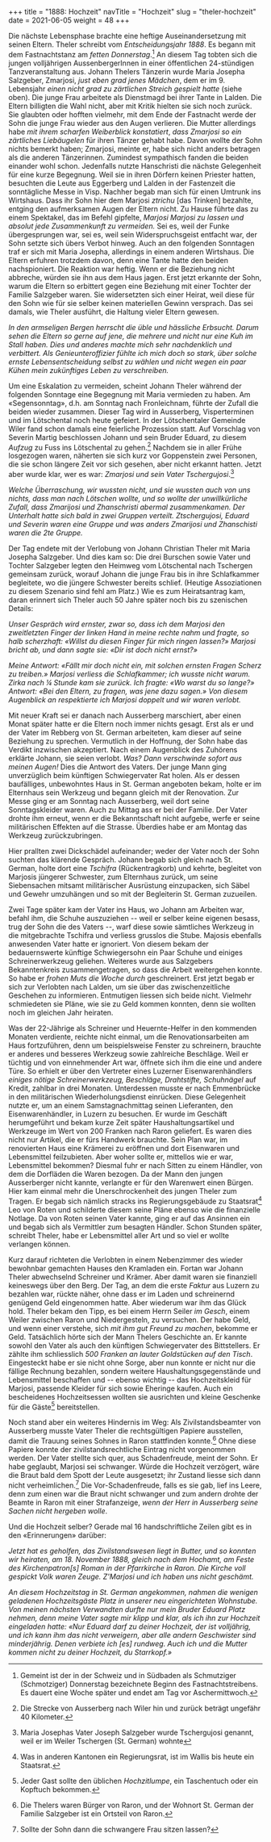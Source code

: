 +++
title = "1888: Hochzeit"
navTitle = "Hochzeit"
slug = "theler-hochzeit"
date = 2021-06-05
weight = 48
+++

Die nächste Lebensphase brachte eine heftige Auseinandersetzung mit seinen Eltern. Theler schreibt vom *Entscheidungsjahr 1888*. Es begann mit dem Fastnachtstanz am *fetten Donnerstag*.[^1] An diesem Tag tobten sich die jungen volljährigen AussenbergerInnen in einer öffentlichen 24-stündigen Tanzveranstaltung aus. Johann Thelers Tänzerin wurde Maria Josepha Salzgeber, Zmarjosi, *just eben grad jenes Mädchen*, dem er im 9. Lebensjahr *einen nicht grad zu zärtlichen Streich gespielt hatte* (siehe oben). Die junge Frau arbeitete als Dienstmagd bei ihrer Tante in Lalden. Die Eltern billigten die Wahl nicht, aber mit Kritik hielten sie sich noch zurück. Sie glaubten oder hofften vielmehr, mit dem Ende der Fastnacht werde der Sohn die junge Frau wieder aus den Augen verlieren. Die Mutter allerdings habe *mit ihrem scharfen Weiberblick konstatiert*, *dass Zmarjosi so ein zärtliches Liebäugelen* für ihren Tänzer gehabt habe. Davon wollte der Sohn nichts bemerkt haben; Zmarjosi, meinte er, habe sich nicht anders betragen als die anderen Tänzerinnen. Zumindest sympathisch fanden die beiden einander wohl schon. Jedenfalls nutzte Hanschristi die nächste Gelegenheit für eine kurze Begegnung. Weil sie in ihren Dörfern keinen Priester hatten, besuchten die Leute aus Eggerberg und Lalden in der Fastenzeit die sonntägliche Messe in Visp. Nachher begab man sich für einen Umtrunk ins Wirtshaus. Dass ihr Sohn hier dem Marjosi *ztrichu* \[das Trinken\] bezahlte, entging den aufmerksamen Augen der Eltern nicht. Zu Hause führte das zu einem Spektakel, das im Befehl gipfelte, *Marjosi Marjosi zu lassen und absolut jede Zusammenkunft zu vermeiden.* Sei es, weil der Funke übergesprungen war, sei es, weil sein Widerspruchsgeist entfacht war, der Sohn setzte sich übers Verbot hinweg. Auch an den folgenden Sonntagen traf er sich mit Maria Josepha, allerdings in einem anderen Wirtshaus. Die Eltern erfuhren trotzdem davon, denn eine Tante hatte den beiden nachspioniert. Die Reaktion war heftig. Wenn er die Beziehung nicht abbreche, würden sie ihn aus dem Haus jagen. Erst jetzt erkannte der Sohn, warum die Eltern so erbittert gegen eine Beziehung mit einer Tochter der Familie Salzgeber waren. Sie widersetzten sich einer Heirat, weil diese für den Sohn wie für sie selber keinen materiellen Gewinn versprach. Das sei damals, wie Theler ausführt, die Haltung vieler Eltern gewesen.

*In den armseligen Bergen herrscht die üble und hässliche Erbsucht. Darum sehen die Eltern so gerne auf jene, die mehrere und nicht nur eine Kuh im Stall haben.* *Dies und anderes machte mich sehr nachdenklich und verbittert. Als Genieunteroffizier fühlte ich mich doch so stark, über solche ernste Lebensentscheidung selbst zu wählen und nicht wegen ein paar Kühen mein zukünftiges Leben zu verschreiben.*

Um eine Eskalation zu vermeiden, scheint Johann Theler während der folgenden Sonntage eine Begegnung mit Maria vermieden zu haben. Am «Segensonntag», d.h. am Sonntag nach Fronleichnam, führte der Zufall die beiden wieder zusammen. Dieser Tag wird in Ausserberg, Visperterminen und im Lötschental noch heute gefeiert. In der Lötschentaler Gemeinde Wiler fand schon damals eine feierliche Prozession statt. Auf Vorschlag von Severin Martig beschlossen Johann und sein Bruder Eduard, zu diesem *Aufzug* zu Fuss ins Lötschental zu gehen.[^2] Nachdem sie in aller Frühe losgezogen waren, näherten sie sich kurz vor Goppenstein zwei Personen, die sie schon längere Zeit vor sich gesehen, aber nicht erkannt hatten. Jetzt aber wurde klar, wer es war: *Zmarjosi und sein Vater Tschergujosi*.[^3]

*Welche Überraschung, wir wussten nicht, und sie wussten auch von uns nichts, dass man nach Lötschen wollte, und so wollte der unwillkürliche Zufall, dass Zmarijosi und Zhanschristi abermal zusammenkamen. Der Unterhalt hatte sich bald in zwei Gruppen verteilt. Ztschergujosi, Eduard und Severin waren eine Gruppe und was anders Zmarijosi und Zhanschisti waren die 2te Gruppe.*

Der Tag endete mit der Verlobung von Johann Christian Theler mit Maria Josepha Salzgeber. Und dies kam so: Die drei Burschen sowie Vater und Tochter Salzgeber legten den Heimweg vom Lötschental nach Tschergen gemeinsam zurück, worauf Johann die junge Frau bis in ihre Schlafkammer begleitete, wo die jüngere Schwester bereits schlief. (Heutige Assoziationen zu diesem Szenario sind fehl am Platz.) Wie es zum Heiratsantrag kam, daran erinnert sich Theler auch 50 Jahre später noch bis zu szenischen Details:

*Unser Gespräch wird ernster, zwar so, dass ich dem Marjosi den zweitletzten Finger der linken Hand in meine rechte nahm und fragte, so halb scherzhaft: «Willst du diesen Finger für mich ringen lassen?» Marjosi bricht ab, und dann sagte sie: «Dir ist doch nicht ernst?»*

*Meine Antwort: «Fällt mir doch nicht ein, mit solchen ernsten Fragen Scherz zu treiben.» Marjosi verliess die Schlafkammer; ich wusste nicht warum. Zirka nach ¼ Stunde kam sie zurück. Ich fragte: «Wo warst du so lange?» Antwort: «Bei den Eltern, zu fragen, was jene dazu sagen.» Von diesem Augenblick an respektierte ich Marjosi doppelt und wir waren verlobt.*

Mit neuer Kraft sei er danach nach Ausserberg marschiert, aber einen Monat später hatte er die Eltern noch immer nichts gesagt. Erst als er und der Vater im Rebberg von St. German arbeiteten, kam dieser auf seine Beziehung zu sprechen. Vermutlich in der Hoffnung, der Sohn habe das Verdikt inzwischen akzeptiert. Nach einem Augenblick des Zuhörens erklärte Johann, sie seien verlobt. *Was? Dann verschwinde sofort aus meinen Augen!* Dies die Antwort des Vaters. Der junge Mann ging unverzüglich beim künftigen Schwiegervater Rat holen. Als er dessen baufälliges, unbewohntes Haus in St. German angeboten bekam, holte er im Elternhaus sein Werkzeug und begann gleich mit der Renovation. Zur Messe ging er am Sonntag nach Ausserberg, weil dort seine Sonntagskleider waren. Auch zu Mittag ass er bei der Familie. Der Vater drohte ihm erneut, wenn er die Bekanntschaft nicht aufgebe, werfe er seine militärischen Effekten auf die Strasse. Überdies habe er am Montag das Werkzeug zurückzubringen.

Hier prallten zwei Dickschädel aufeinander; weder der Vater noch der Sohn suchten das klärende Gespräch. Johann begab sich gleich nach St. German, holte dort eine *Tschifra* (Rückentragkorb) und kehrte, begleitet von Marjosis jüngerer Schwester, zum Elternhaus zurück, um seine Siebensachen mitsamt militärischer Ausrüstung einzupacken, sich Säbel und Gewehr umzuhängen und so mit der Begleiterin St. German zuzueilen.

Zwei Tage später kam der Vater ins Haus, wo Johann am Arbeiten war, befahl ihm, die Schuhe auszuziehen -- weil er selber keine eigenen besass, trug der Sohn die des Vaters --, warf diese sowie sämtliches Werkzeug in die mitgebrachte Tschifra und verliess grusslos die Stube. Majosis ebenfalls anwesenden Vater hatte er ignoriert. Von diesem bekam der bedauernswerte künftige Schwiegersohn ein Paar Schuhe und einiges Schreinerwerkzeug geliehen. Weiteres wurde aus Salzgebers Bekanntenkreis zusammengetragen, so dass die Arbeit weitergehen konnte. So habe er *frohen Muts die Woche durch* geschreinert. Erst jetzt begab er sich zur Verlobten nach Lalden, um sie über das zwischenzeitliche Geschehen zu informieren. Entmutigen liessen sich beide nicht. Vielmehr schmiedeten sie Pläne, wie sie zu Geld kommen konnten, denn sie wollten noch im gleichen Jahr heiraten.

Was der 22-Jährige als Schreiner und Heuernte-Helfer in den kommenden Monaten verdiente, reichte nicht einmal, um die Renovationsarbeiten am Haus fortzuführen, denn um beispielsweise Fenster zu schreinern, brauchte er anderes und besseres Werkzeug sowie zahlreiche Beschläge. Weil er tüchtig und von einnehmender Art war, öffnete sich ihm die eine und andere Türe. So erhielt er über den Vertreter eines Luzerner Eisenwarenhändlers *einiges nötige Schreinerwerkzeug, Beschläge, Drahtstifte, Schuhnägel* auf Kredit, zahlbar in drei Monaten. Unterdessen musste er nach Emmenbrücke in den militärischen Wiederholungsdienst einrücken. Diese Gelegenheit nutzte er, um an einem Samstagnachmittag seinen Lieferanten, den Eisenwarenhändler, in Luzern zu besuchen. Er wurde im Geschäft herumgeführt und bekam kurze Zeit später Haushaltungsartikel und Werkzeuge im Wert von 200 Franken nach Raron geliefert. Es waren dies nicht nur Artikel, die er fürs Handwerk brauchte. Sein Plan war, im renovierten Haus eine Krämerei zu eröffnen und dort Eisenwaren und Lebensmittel feilzubieten. Aber woher sollte er, mittellos wie er war, Lebensmittel bekommen? Diesmal fuhr er nach Sitten zu einem Händler, von dem die Dorfläden die Waren bezogen. Da der Mann den jungen Ausserberger nicht kannte, verlangte er für den Warenwert einen Bürgen. Hier kam einmal mehr die Unerschrockenheit des jungen Theler zum Tragen. Er begab sich nämlich stracks ins Regierungsgebäude zu Staatsrat[^4] Leo von Roten und schilderte diesem seine Pläne ebenso wie die finanzielle Notlage. Da von Roten seinen Vater kannte, ging er auf das Ansinnen ein und begab sich als Vermittler zum besagten Händler. Schon Stunden später, schreibt Theler, habe er Lebensmittel aller Art und so viel er wollte verlangen können.

Kurz darauf richteten die Verlobten in einem Nebenzimmer des wieder bewohnbar gemachten Hauses den Kramladen ein. Fortan war Johann Theler abwechselnd Schreiner und Krämer. Aber damit waren sie finanziell keineswegs über den Berg. Der Tag, an dem die erste *Faktur* aus Luzern zu bezahlen war, rückte näher, ohne dass er im Laden und schreinernd genügend Geld eingenommen hatte. Aber wiederum war ihm das Glück hold. Theler bekam den Tipp, es bei einem Herrn Seiler *im Gesch*, einem Weiler zwischen Raron und Niedergesteln, zu versuchen. Der habe Geld, und wenn einer verstehe, sich *mit ihm gut Freund zu machen*, bekomme er Geld. Tatsächlich hörte sich der Mann Thelers Geschichte an. Er kannte sowohl den Vater als auch den künftigen Schwiegervater des Bittstellers. Er zählte ihm schliesslich *500 Franken an lauter Goldstücken auf den Tisch*. Eingesteckt habe er sie nicht ohne Sorge, aber nun konnte er nicht nur die fällige Rechnung bezahlen, sondern weitere Haushaltungsgegenstände und Lebensmittel beschaffen und -- ebenso wichtig -- das Hochzeitskleid für Marjosi, passende Kleider für sich sowie Eheringe kaufen. Auch ein bescheidenes Hochzeitsessen wollten sie ausrichten und kleine Geschenke für die Gäste[^5] bereitstellen.

Noch stand aber ein weiteres Hindernis im Weg: Als Zivilstandsbeamter von Ausserberg musste Vater Theler die rechtsgültigen Papiere ausstellen, damit die Trauung seines Sohnes in Raron stattfinden konnte.[^6] Ohne diese Papiere konnte der zivilstandsrechtliche Eintrag nicht vorgenommen werden. Der Vater stellte sich quer, aus Schadenfreude, meint der Sohn. Er habe geglaubt, Marjosi sei schwanger. Würde die Hochzeit verzögert, wäre die Braut bald dem Spott der Leute ausgesetzt; ihr Zustand liesse sich dann nicht verheimlichen.[^7] Die Vor-Schadenfreude, falls es sie gab, lief ins Leere, denn zum einen war die Braut nicht schwanger und zum andern drohte der Beamte in Raron mit einer Strafanzeige, *wenn der Herr in Ausserberg seine Sachen nicht hergeben wolle*.

Und die Hochzeit selber? Gerade mal 16 handschriftliche Zeilen gibt es in den «Erinnerungen» darüber:

*Jetzt hat es geholfen, das Zivilstandswesen liegt in Butter, und so konnten wir heiraten, am 18. November 1888, gleich nach dem Hochamt, am Feste des Kirchenpatron\[s\] Roman in der Pfarrkirche in Raron. Die Kirche voll gespickt Volk waren Zeuge. Z'Marjosi und ich haben uns nicht geschämt.*

*An diesem Hochzeitstag in St. German angekommen, nahmen die wenigen geladenen Hochzeitsgäste Platz in unserer neu eingerichteten Wohnstube. Von meinen nächsten Verwandten durfte nur mein Bruder Eduard Platz nehmen, denn meine Vater sagte mir klipp und klar, als ich ihn zur Hochzeit eingeladen hatte: «Nur Eduard darf zu deiner Hochzeit, der ist volljährig, und ich kann ihm das nicht verweigern, aber alle andern Geschwister sind minderjährig. Denen verbiete ich \[es\] rundweg. Auch ich und die Mutter kommen nicht zu deiner Hochzeit, du Starrkopf.»*

[^1]: Gemeint ist der in der Schweiz und in Südbaden als Schmutziger (Schmotziger) Donnerstag bezeichnete Beginn des Fastnachtstreibens. Es dauert eine Woche später und endet am Tag vor Aschermittwoch.

[^2]: Die Strecke von Ausserberg nach Wiler hin und zurück beträgt ungefähr 40 Kilometer.

[^3]: Maria Josephas Vater Joseph Salzgeber wurde Tschergujosi genannt, weil er im Weiler Tschergen (St. German) wohnte

[^4]: Was in anderen Kantonen ein Regierungsrat, ist im Wallis bis heute ein Staatsrat.

[^5]: Jeder Gast sollte den üblichen *Hochzitlumpe*, ein Taschentuch oder ein Kopftuch bekommen.

[^6]: Die Thelers waren Bürger von Raron, und der Wohnort St. German der Familie Salzgeber ist ein Ortsteil von Raron.

[^7]: Sollte der Sohn dann die schwangere Frau sitzen lassen?
